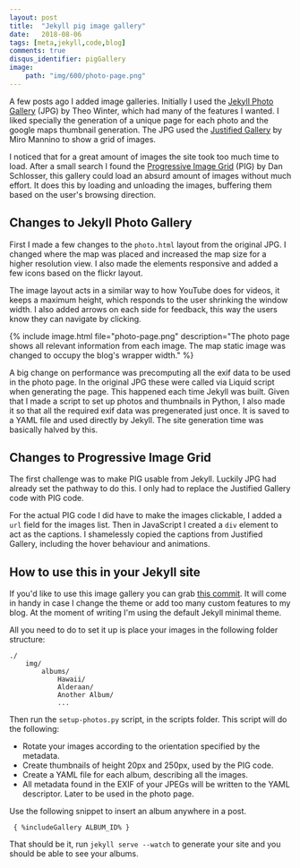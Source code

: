 ```yaml
---
layout: post
title:  "Jekyll pig image gallery"
date:   2018-08-06
tags: [meta,jekyll,code,blog]
comments: true
disqus_identifier: pigGallery
image:
    path: "img/600/photo-page.png"
---
```


A few posts ago I added image galleries. Initially I used the [Jekyll Photo Gallery](https://github.com/aerobless/jekyll-photo-gallery) (JPG) by Theo Winter, which had many of the features I wanted. I liked specially the generation of a unique page for each photo and the google maps thumbnail generation. The JPG used the [Justified Gallery](http://miromannino.github.io/Justified-Gallery/) by Miro Mannino to show a grid of images.

I noticed that for a great amount of images the site took too much time to load. After a small search I found the [Progressive Image Grid](https://github.com/schlosser/pig.js) (PIG) by Dan Schlosser, this gallery could load an absurd amount of images without much effort. It does this by loading and unloading the images, buffering them based on the user's browsing direction.

## Changes to Jekyll Photo Gallery

First I made a few changes to the `photo.html` layout from the original JPG. I changed where the map was placed and increased the map size for a higher resolution view. I also made the elements responsive and added a few icons based on the flickr layout.

The image layout acts in a similar way to how YouTube does for videos, it keeps a maximum height, which responds to the user shrinking the window width. I also added arrows on each side for feedback, this way the users know they can navigate by clicking.

{% include image.html file="photo-page.png" description="The photo page shows all relevant information from each image. The map static image was changed to occupy the blog's wrapper width." %}

A big change on performance was precomputing all the exif data to be used in the photo page. In the original JPG these were called via Liquid script when generating the page. This happened each time Jekyll was built. Given that I made a script to set up photos and thumbnails in Python, I also made it so that all the required exif data was pregenerated just once. It is saved to a YAML file and used directly by Jekyll. The site generation time was basically halved by this.

## Changes to Progressive Image Grid

The first challenge was to make PIG usable from Jekyll. Luckily JPG had already set the pathway to do this. I only had to replace the Justified Gallery code with PIG code.

For the actual PIG code I did have to make the images clickable, I added a `url` field for the images list. Then in JavaScript I created a `div` element to act as the captions. I shamelessly copied the captions from Justified Gallery, including the hover behaviour and animations.

## How to use this in your Jekyll site

If you'd like to use this image gallery you can grab [this commit](https://github.com/chuckleplant/blog/tree/pig-gallery). It will come in handy in case I change the theme or add too many custom features to my blog. At the moment of writing I'm using the default Jekyll minimal theme.

All you need to do to set it up is place your images in the following folder structure:

~~~ 
./
    img/
        albums/
            Hawaii/
            Alderaan/
            Another Album/
            ...
~~~

Then run the `setup-photos.py` script, in the scripts folder. This script will do the following:

* Rotate your images according to the orientation specified by the metadata.
* Create thumbnails of height 20px and 250px, used by the PIG code.
* Create a YAML file for each album, describing all the images.
* All metadata found in the EXIF of your JPEGs will be written to the YAML descriptor. Later to be used in the photo page.

Use the following snippet to insert an album anywhere in a post.

~~~
 { %includeGallery ALBUM_ID% }
~~~

That should be it, run `jekyll serve --watch` to generate your site and you should be able to see your albums.




